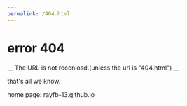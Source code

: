 ```yaml
---
permalink: /404.html
---
```

# error 404
__ The URL is not receniosd.(unless the url is "404.html") __

that's all we know.


home page:
rayfb-13.github.io


